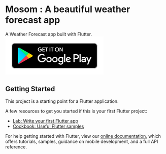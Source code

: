 # Mosom : A beautiful weather forecast app

A Weather Forecast app built with Flutter.
[![Google Play](screenshots/download.svg)](https://play.google.com/store/apps/details?id=com.soumyadip.mosom)

## Getting Started

This project is a starting point for a Flutter application.

A few resources to get you started if this is your first Flutter project:

- [Lab: Write your first Flutter app](https://flutter.dev/docs/get-started/codelab)
- [Cookbook: Useful Flutter samples](https://flutter.dev/docs/cookbook)

For help getting started with Flutter, view our
[online documentation](https://flutter.dev/docs), which offers tutorials,
samples, guidance on mobile development, and a full API reference.
